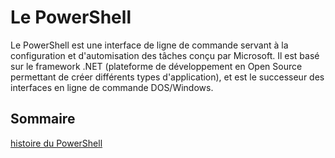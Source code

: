 # Le PowerShell

Le PowerShell est une interface de ligne de commande servant à la configuration et d'automisation des tâches conçu par Microsoft. Il est basé sur le framework .NET (plateforme de développement en Open Source permettant de créer différents types d'application), et est le successeur des interfaces en ligne de commande DOS/Windows.

## Sommaire

[histoire du PowerShell]()


